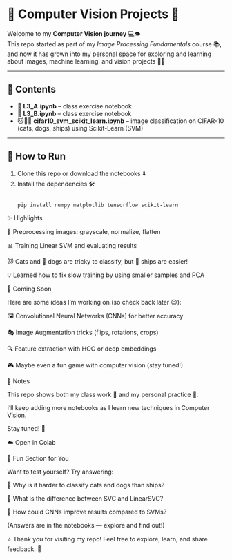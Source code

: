 # 🌟 Computer Vision Projects 🌟

Welcome to my **Computer Vision journey** 💻👁️  
This repo started as part of my *Image Processing Fundamentals* course 📚, and now it has grown into my personal space for exploring and learning about images, machine learning, and vision projects 🚀✨  

---

## 📂 Contents

- 📘 **L3_A.ipynb** – class exercise notebook  
- 📘 **L3_B.ipynb** – class exercise notebook  
- 🐱🐶🚢 **cifar10_svm_scikit_learn.ipynb** – image classification on CIFAR-10 (cats, dogs, ships) using Scikit-Learn (SVM)

---

## 🚀 How to Run

1. Clone this repo or download the notebooks ⬇️  
2. Install the dependencies 🛠️  
   ```bash
   
   pip install numpy matplotlib tensorflow scikit-learn
   
✨ Highlights

🎨 Preprocessing images: grayscale, normalize, flatten

📊 Training Linear SVM and evaluating results

🐱 Cats and 🐶 dogs are tricky to classify, but 🚢 ships are easier!

💡 Learned how to fix slow training by using smaller samples and PCA



🔮 Coming Soon

Here are some ideas I’m working on (so check back later 😉):

🖼️ Convolutional Neural Networks (CNNs) for better accuracy

🎭 Image Augmentation tricks (flips, rotations, crops)

🔍 Feature extraction with HOG or deep embeddings

🎮 Maybe even a fun game with computer vision (stay tuned!)



💖 Notes

This repo shows both my class work 🏫 and my personal practice 🔬.

I’ll keep adding more notebooks as I learn new techniques in Computer Vision.



Stay tuned! 🌈

☁️ Open in Colab

🧩 Fun Section for You

Want to test yourself? Try answering:

🤔 Why is it harder to classify cats and dogs than ships?

🔎 What is the difference between SVC and LinearSVC?

🧠 How could CNNs improve results compared to SVMs?

(Answers are in the notebooks — explore and find out!)

⭐ Thank you for visiting my repo! Feel free to explore, learn, and share feedback. 🌟
